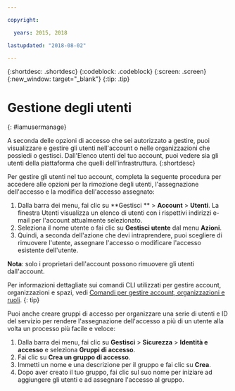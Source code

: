 ```yaml
---

copyright:

  years: 2015, 2018

lastupdated: "2018-08-02"

---
```


{:shortdesc: .shortdesc}
{:codeblock: .codeblock}
{:screen: .screen}
{:new_window: target="_blank"}
{:tip: .tip}

# Gestione degli utenti
{: #iamusermanage}

A seconda delle opzioni di accesso che sei autorizzato a gestire, puoi visualizzare e gestire gli utenti nell'account o nelle organizzazioni che possiedi o gestisci. Dall'Elenco utenti del tuo account, puoi vedere sia gli utenti della piattaforma che quelli dell'infrastruttura.
{:shortdesc}

Per gestire gli utenti nel tuo account, completa la seguente procedura per accedere alle opzioni per la rimozione degli utenti, l'assegnazione dell'accesso e la modifica dell'accesso assegnato:

1. Dalla barra dei menu, fai clic su **Gestisci ** &gt; **Account** &gt; **Utenti**. La finestra Utenti visualizza un elenco di utenti con i rispettivi indirizzi e-mail per l'account attualmente selezionato.
2. Seleziona il nome utente o fai clic su **Gestisci utente** dal menu **Azioni**.
3. Quindi, a seconda dell'azione che devi intraprendere, puoi scegliere di rimuovere l'utente, assegnare l'accesso o modificare l'accesso esistente dell'utente.

**Nota**: solo i proprietari dell'account possono rimuovere gli utenti dall'account.

Per informazioni dettagliate sui comandi CLI utilizzati per gestire account, organizzazioni e spazi, vedi [Comandi per gestire account, organizzazioni e ruoli](/docs/cli/reference/ibmcloud/cli_acct_org_role.html#commands-for-managing-accounts-orgs-and-roles).
{: tip}

Puoi anche creare gruppi di accesso per organizzare una serie di utenti e ID del servizio per rendere l'assegnazione dell'accesso a più di un utente alla volta un processo più facile e veloce:

1. Dalla barra dei menu, fai clic su **Gestisci** &gt; **Sicurezza** &gt; **Identità e accesso** e seleziona **Gruppi di accesso**.
2. Fai clic su **Crea un gruppo di accesso**.
3. Immetti un nome e una descrizione per il gruppo e fai clic su **Crea**.
4. Dopo aver creato il tuo gruppo, fai clic sul suo nome per iniziare ad aggiungere gli utenti e ad assegnare l'accesso al gruppo.

